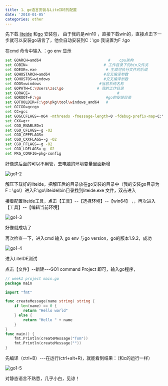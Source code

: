 ```yaml
---
title: 1、go语言安装与LiteIDE的配置
date: '2018-01-05'
categories: other
---
```



先下载 [liteide](https://sourceforge.net/projects/liteide/?source=typ_redirect) 和[go](https://www.golangtc.com/download) 安装包， 由于我的是win10 ，直接下载win的，直接点击下一步就可以安装go语言了，他会自动安装到C：\go 我设置为F :\go





在cmd 命令中输入 ：go env  显示

```bash
set GOARCH=amd64                			  #    cpu架构   
set GOBIN=                              	# 工作目录下的bin文件夹  
set GOEXE=.exe                    			 # 生成可执行文件的后缀  
set GOHOSTARCH=amd64           	  	  		#交叉编译参数  
set GOHOSTOS=windows          			  	#交叉编译参数   
set GOOS=windows          				  #当前系统名称  
set GOPATH=C:\Users\zsc\go    			 # 我的工作目录  
set GORACE=                           			  #  
set GOROOT=F:\go		                   	 #go的安装目录  
set GOTOOLDIR=F:\go\pkg\tool\windows_amd64   #   
set GCCGO=gccgo  
set CC=gcc  
set GOGCCFLAGS=-m64 -mthreads -fmessage-length=0 -fdebug-prefix-map=C:\Users\zsc\AppData\Local\Temp\go-build974907835=/tmp/go-build -gno-record-gcc-switches
set CXX=g++  
set CGO_ENABLED=1   
set CGO_CFLAGS=-g -O2  
set CGO_CPPFLAGS=  
set CGO_CXXFLAGS=-g -O2  
set CGO_FFLAGS=-g -O2  
set CGO_LDFLAGS=-g -O2  
set PKG_CONFIG=pkg-config  
```

好像这后面的可以不用管，去电脑的环境变量里面新增

![go1-2](https://cdn.jsdelivr.net/gh/zscmmm/imgs2208save@master/img/go1-2.png)

解压下载好的liteide，把解压后的目录放在go安装的目录中（我的安装go目录为F：\go\）进入F:\go\liteide\bin目录找到liteide.exe 文件，双击进入

接着配置liteide工具，点击【工具】--【选择环境】--【win64】 ，，再次进入【工具】--【编辑当前环境】

![go1-3](https://cdn.jsdelivr.net/gh/zscmmm/imgs2208save@master/img/go1-3.png)

好像就成功了

 再次检查一下，进入cmd 输入 go env 与go version，go的版本1.9.2，成功

![go1-4](https://cdn.jsdelivr.net/gh/zscmmm/imgs2208save@master/img/go1-4.png)

进入LiteIDE测试

点击【文件】--新建---GO1 command Project   即可，输入go程序，

```go
// week1 project main.go
package main

import "fmt"

func createMessage(name string) string {
	if len(name) == 0 {
		return "Hello world"
	} else {
		return "Hello " + name
	}
}
func main() {
	fmt.Println(createMessage("Tom"))
	fmt.Println(createMessage(""))
}

```

先编译（ctrl+B）---在运行(ctrl+alt+R)，就能看到结果：（和c的运行一样）

![go1-5](https://cdn.jsdelivr.net/gh/zscmmm/imgs2208save@master/img/go1-5.png)

对静态语言不熟悉，几乎小白，见谅！

